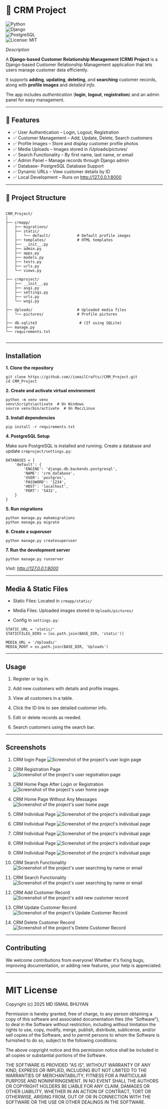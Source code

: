 # 📌 CRM Project

![Python](https://img.shields.io/badge/Python-3.12-blue?logo=python)  
![Django](https://img.shields.io/badge/Django-5.2.4-green?logo=django)  
![PostgreSQL](https://img.shields.io/badge/PostgreSQL-15-blue?logo=postgresql)  
![License: MIT](https://img.shields.io/badge/License-MIT-yellow.svg)  

*Description*

A **Django-based Customer Relationship Management (CRM) Project** is a Django-based Customer Relationship Management application that lets users manage customer data efficiently.

It supports **adding**, **updating**, **deleting**, and **searching** customer records, along with **profile images** and *detailed info*.

The app includes *authentication* (**login**, **logout**, **registration**) and an admin panel for easy management.

---

## 🚀 Features

- ✅ User Authentication – Login, Logout, Registration  
- ✅ Customer Management – Add, Update, Delete, Search customers 
- ✅ Profile Images – Store and display customer profile photos
- ✅ Media Uploads – Images stored in /Uploads/pictures/  
- ✅ Search Functionality – By first name, last name, or email  
- ✅ Admin Panel – Manage records through Django admin  
- ✅ Database- PostgreSQL Database Support
- ✅ Dynamic URLs – View customer details by ID
- ✅ Local Development – Runs on http://127.0.0.1:8000

---

## 📂 Project Structure

```

CRM_Project/
│
├── crmapp/
│   ├── migrations/
│   ├── static/
│   │   └── default/            # Default profile images
│   ├── templates/              # HTML templates
│   ├── __init__.py
│   ├── admin.py
│   ├── apps.py
│   ├── models.py
│   ├── tests.py
│   ├── urls.py
│   └── views.py
│
├── crmproject/
│   ├── __init__.py
│   ├── asgi.py
│   ├── settings.py
│   ├── urls.py
│   └── wsgi.py
│
├── Uploads/                    # Uploaded media files
│   └── pictures/               # Profile pictures
│
├── db.sqlite3                   # (If using SQLite)
├── manage.py
└── requirements.txt


```


---
## Installation

**1. Clone the repository**
```
git clone https://github.com//ismailCrafts//CRM_Project.git
cd CRM_Project
```

**2. Create and activate virtual environment**
```
python -m venv venv
venv\Scripts\activate  # On Windows
source venv/bin/activate  # On Mac/Linux

```

**3. Install dependencies**
```
pip install -r requirements.txt

```

**4. PostgreSQL Setup**

Make sure PostgreSQL is installed and running.
Create a database and update ```crmproject/settings.py```:


```
DATABASES = {
    'default': {
        'ENGINE': 'django.db.backends.postgresql',
        'NAME': 'crm_database',
        'USER': 'postgres',
        'PASSWORD': '1234',
        'HOST': 'localhost',
        'PORT': '5432',
    }
}

```

**5. Run migrations**
```
python manage.py makemigrations
python manage.py migrate

```

**6. Create a superuser**
```
python manage.py createsuperuser

```

**7. Run the development server**
```
python manage.py runserver

```
*Visit: http://127.0.0.1:8000*

---

## Media & Static Files

* Static Files: Located in ```crmapp/static/```

* Media Files: Uploaded images stored in ```Uploads/pictures/```

* Config in ```settings.py```:

```
STATIC_URL = 'static/'
STATICFILES_DIRS = [os.path.join(BASE_DIR, 'static')]

MEDIA_URL = '/Uploads/'
MEDIA_ROOT = os.path.join(BASE_DIR, 'Uploads')
```

---

## Usage

1. Register or log in.

2. Add new customers with details and profile images.

3. View all customers in a table.

4. Click the ID link to see detailed customer info.

5. Edit or delete records as needed.

6. Search customers using the search bar.


---


## Screenshots

1. CRM login Page
   ![Screenshot of the project's user login page](images/crm_login.png)

2. CRM Registration Page
    ![Screenshot of the project's user registration page](images/crm_register.png)

3. CRM Home Page After Login or Registration
   ![Screenshot of the project's user home page](images/crm_home.png)

4. CRM Home Page Without Any Messages 
   ![Screenshot of the project's user home page](images/crm_home_without_message.png)

5. CRM Individual Page
   ![Screenshot of the project's individual page](images/crm_individual_mine.png)

6. CRM Individual Page
   ![Screenshot of the project's individual page](images/crm_individual.png)

7.  CRM Individual Page
   ![Screenshot of the project's individual page](images/crm_individual2.png)

8. CRM Individual Page
   ![Screenshot of the project's individual page](images/crm_individual3.png)

9.  CRM Individual Page
   ![Screenshot of the project's individual page](images/crm_individual4.png)

10. CRM Search Functionality
    ![Screenshot of the project's user searching by name or email](images/crm_search1.png)

11. CRM Search Functionality
    ![Screenshot of the project's user searching by name or email](images/crm_search2.png)

12. CRM Add Customer Record
    ![Screenshot of the project's add new customer record](images/crm_add.png)

13. CRM Update Customer Record
    ![Screenshot of the project's Update Customer Record](images/crm_update1.png)

14. CRM Delete Customer Record
    ![Screenshot of the project's Delete Customer Record](images/crm_delete.png)



---

## Contributing

We welcome contributions from everyone! Whether it's fixing bugs, improving documentation, or adding new features, your help is appreciated.

---

# MIT License

Copyright (c) 2025 MD ISMAIL BHUYAN

Permission is hereby granted, free of charge, to any person obtaining a copy
of this software and associated documentation files (the "Software"), to deal
in the Software without restriction, including without limitation the rights
to use, copy, modify, merge, publish, distribute, sublicense, and/or sell
copies of the Software, and to permit persons to whom the Software is
furnished to do so, subject to the following conditions:

The above copyright notice and this permission notice shall be included in all
copies or substantial portions of the Software.

THE SOFTWARE IS PROVIDED "AS IS", WITHOUT WARRANTY OF ANY KIND, EXPRESS OR
IMPLIED, INCLUDING BUT NOT LIMITED TO THE WARRANTIES OF MERCHANTABILITY,
FITNESS FOR A PARTICULAR PURPOSE AND NONINFRINGEMENT. IN NO EVENT SHALL THE
AUTHORS OR COPYRIGHT HOLDERS BE LIABLE FOR ANY CLAIM, DAMAGES OR OTHER
LIABILITY, WHETHER IN AN ACTION OF CONTRACT, TORT OR OTHERWISE, ARISING FROM,
OUT OF OR IN CONNECTION WITH THE SOFTWARE OR THE USE OR OTHER DEALINGS IN THE
SOFTWARE.











